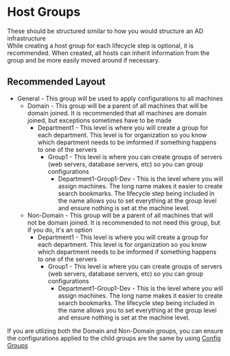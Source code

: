 # Host Groups
These should be structured similar to how you would structure an AD infrastructure  
While creating a host group for each lifecycle step is optional, it is recommended. When created, all hosts can inherit information from the group and be more easily moved around if necessary.

## Recommended Layout
- General - This group will be used to apply configurations to all machines
  - Domain - This group will be a parent of all machines that will be domain joined. It is recommended that all machines are domain joined, but exceptions sometimes have to be made
    - Department1 - This level is where you will create a group for each department. This level is for organization so you know which department needs to be imformed if something happens to one of the servers
      - Group1 - This level is where you can create groups of servers (web servers, database servers, etc) so you can group configurations
        - Department1-Group1-Dev - This is the level where you will assign machines. The long name makes it easier to create search bookmarks. The lifecycle step being included in the name allows you to set everything at the group level and ensure nothing is set at the machine level.
  - Non-Domain - This group will be a parent of all machines that will not be domain joined. It is recommended to not need this group, but if you do, it's an option
    - Department1 - This level is where you will create a group for each department. This level is for organization so you know which department needs to be imformed if something happens to one of the servers
      - Group1 - This level is where you can create groups of servers (web servers, database servers, etc) so you can group configurations
        - Department1-Group1-Dev - This is the level where you will assign machines. The long name makes it easier to create search bookmarks. The lifecycle step being included in the name allows you to set everything at the group level and ensure nothing is set at the machine level.

If you are utlizing both the Domain and Non-Domain groups, you can ensure the configurations applied to the child groups are the same by using [Config Groups](Configurations.md#config-groups)